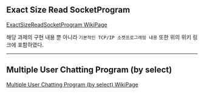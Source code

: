 <h2>Exact Size Read SocketProgram</h2>

[ExactSizeReadSocketProgram WikiPage](https://github.com/LimJungSub/System-Network-Programming/wiki/Chatting-program-with-receiving-exact-size)

해당 과제의 구현 내용 뿐 아니라 `기본적인 TCP/IP 소켓프로그래밍 내용` 또한 위의 위키 링크에 포함하였다.

<hr>

<h2>Multiple User Chatting Program (by select)</h2>

[Multiple User Chatting Program (by select) WikiPage](https://github.com/LimJungSub/System-Network-Programming/wiki/(Select활용)-MultipleUser-ChattingProgram)
